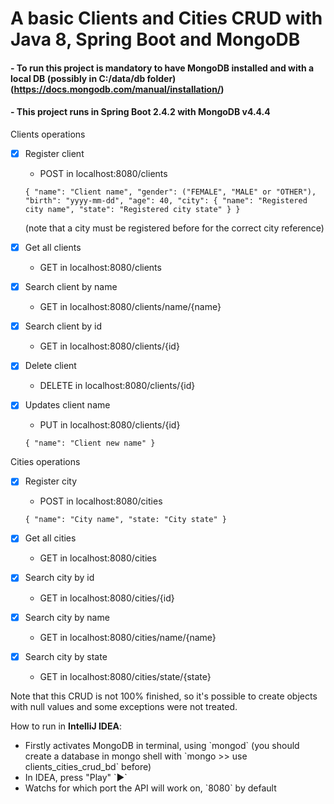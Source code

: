 # A basic Clients and Cities CRUD with Java 8, Spring Boot and MongoDB
#### - To run this project is mandatory to have MongoDB installed and with a local DB (possibly in C:/data/db folder) (https://docs.mongodb.com/manual/installation/)
#### - This project runs in Spring Boot 2.4.2 with MongoDB v4.4.4


Clients operations
- [x] Register client
    - POST in localhost:8080/clients

  `{ "name": "Client name", "gender": ("FEMALE", "MALE" or "OTHER"), "birth": "yyyy-mm-dd", "age": 40, "city": { "name": "Registered city name", "state": "Registered city state" } }`

  (note that a city must be registered before for the correct city reference)
- [x] Get all clients
    - GET in localhost:8080/clients
- [x] Search client by name
    - GET in localhost:8080/clients/name/{name}
- [x] Search client by id
    - GET in localhost:8080/clients/{id}
- [x] Delete client
    - DELETE in localhost:8080/clients/{id}
- [x] Updates client name
    - PUT in localhost:8080/clients/{id}

  `{ "name": "Client new name" }`


Cities operations
- [x] Register city
    - POST in localhost:8080/cities

  `{ "name": "City name", "state: "City state" }`
- [x] Get all cities
    - GET in localhost:8080/cities
- [x] Search city by id
    - GET in localhost:8080/cities/{id}
- [x] Search city by name
    - GET in localhost:8080/cities/name/{name}
- [x] Search city by state
    - GET in localhost:8080/cities/state/{state}


Note that this CRUD is not 100% finished, so it's possible to create objects with null values and some exceptions were not treated.


How to run in <b>IntelliJ IDEA</b>:
<ul>
  <li>Firstly activates MongoDB in terminal, using `mongod` (you should create a database in mongo shell with `mongo >> use clients_cities_crud_bd` before)</li>
  <li>In IDEA, press "Play" `▶️`</li>
  <li>Watchs for which port the API will work on, `8080` by default</li>
</ul>
